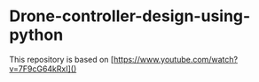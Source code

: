 # Drone-controller-design-using-python

This repository is based on [https://www.youtube.com/watch?v=7F9cG64kRxI]()
